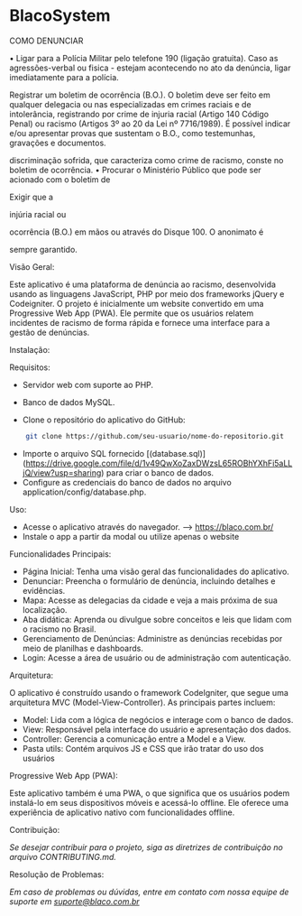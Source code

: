 # BlacoSystem


COMO DENUNCIAR

• Ligar para a Polícia Militar pelo telefone 190 (ligação gratuita). Caso as agressões-verbal ou fisica - estejam acontecendo no ato da denúncia, ligar imediatamente para a polícia.

Registrar um boletim de ocorrência (B.O.). O boletim deve ser feito em qualquer delegacia ou nas especializadas em crimes raciais e de intolerância, registrando por crime de injuria racial (Artigo 140 Código Penal) ou racismo (Artigos 3º ao 20 da Lei nº 7716/1989). É possível indicar e/ou apresentar provas que sustentam o B.O., como testemunhas, gravações e documentos.

discriminação sofrida, que caracteriza como crime de racismo, conste no boletim de ocorrência. • Procurar o Ministério Público que pode ser acionado com o boletim de

Exigir que a

injúria racial ou

ocorrência (B.O.) em mãos ou através do Disque 100. O anonimato é

sempre garantido.

Visão Geral:

Este aplicativo é uma plataforma de denúncia ao racismo, desenvolvida usando as linguagens JavaScript, PHP por meio dos frameworks jQuery e Codeigniter. O projeto é inicialmente um website convertido em uma Progressive Web App (PWA). Ele permite que os usuários relatem incidentes de racismo de forma rápida e fornece uma interface para a gestão de denúncias.

Instalação:

Requisitos:

- Servidor web com suporte ao PHP.
- Banco de dados MySQL.

- Clone o repositório do aplicativo do GitHub:
```bash
    git clone https://github.com/seu-usuario/nome-do-repositorio.git
```

- Importe o arquivo SQL fornecido [(database.sql)] (https://drive.google.com/file/d/1v49QwXoZaxDWzsL65ROBhYXhFi5aLLjQ/view?usp=sharing) para criar o banco de dados.
- Configure as credenciais do banco de dados no arquivo application/config/database.php.

Uso:

- Acesse o aplicativo através do navegador. --> https://blaco.com.br/
- Instale o app a partir da modal ou utilize apenas o website

Funcionalidades Principais:

- Página Inicial: Tenha uma visão geral das funcionalidades do aplicativo.
- Denunciar: Preencha o formulário de denúncia, incluindo detalhes e evidências.
- Mapa: Acesse as delegacias da cidade e veja a mais próxima de sua localização.
- Aba didática: Aprenda ou divulgue sobre conceitos e leis que lidam com o racismo no Brasil.
- Gerenciamento de Denúncias: Administre as denúncias recebidas por meio de planilhas e dashboards.
- Login: Acesse a área de usuário ou de administração com autenticação.

Arquitetura:

O aplicativo é construído usando o framework CodeIgniter, que segue uma arquitetura MVC (Model-View-Controller). As principais partes incluem:

- Model: Lida com a lógica de negócios e interage com o banco de dados.
- View: Responsável pela interface do usuário e apresentação dos dados.
- Controller: Gerencia a comunicação entre a Model e a View.
- Pasta utils: Contém arquivos JS e CSS que irão tratar do uso dos usuários

Progressive Web App (PWA):

Este aplicativo também é uma PWA, o que significa que os usuários podem instalá-lo em seus dispositivos móveis e acessá-lo offline. Ele oferece uma experiência de aplicativo nativo com funcionalidades offline.

Contribuição:

*Se desejar contribuir para o projeto, siga as diretrizes de contribuição no arquivo CONTRIBUTING.md.*

Resolução de Problemas:

*Em caso de problemas ou dúvidas, entre em contato com nossa equipe de suporte em suporte@blaco.com.br*
